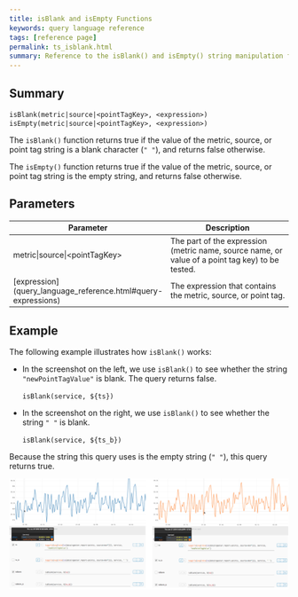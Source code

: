 ```yaml
---
title: isBlank and isEmpty Functions
keywords: query language reference
tags: [reference page]
permalink: ts_isblank.html
summary: Reference to the isBlank() and isEmpty() string manipulation functions
---
```

## Summary
```
isBlank(metric|source|<pointTagKey>, <expression>)
isEmpty(metric|source|<pointTagKey>, <expression>)
```

The `isBlank()` function returns true if the value of the metric, source, or point tag string is a blank character (`" "`), and returns false otherwise.

The `isEmpty()` function returns true if the value of the metric, source, or point tag string is the empty string, and returns false otherwise.


## Parameters
<table style="width: 100%;">
<tbody>
<thead>
<tr><th width="30%">Parameter</th><th width="70%">Description</th></tr>
</thead>
<tr>
<td markdown="span">metric|source|&lt;pointTagKey&gt;</td>
<td>The part of the expression (metric name, source name, or value of a point tag key) to be tested.</td></tr><tr>
<td markdown="span"> [expression](query_language_reference.html#query-expressions)</td>
<td>The expression that contains the metric, source, or point tag.</td></tr>
</tbody>
</table>


## Example

The following example illustrates how `isBlank()` works:

* In the screenshot on the left, we use `isBlank()` to see whether the string `"newPointTagValue"` is blank. The query returns false.

   `isBlank(service, ${ts})`

* In the screenshot on the right, we use `isBlank()` to see whether the string `" "` is blank.

   `isBlank(service, ${ts_b})`


Because the string this query uses is the empty string (`" "`), this query returns true.


![ts isBlank](images/ts_is_blank.png)
